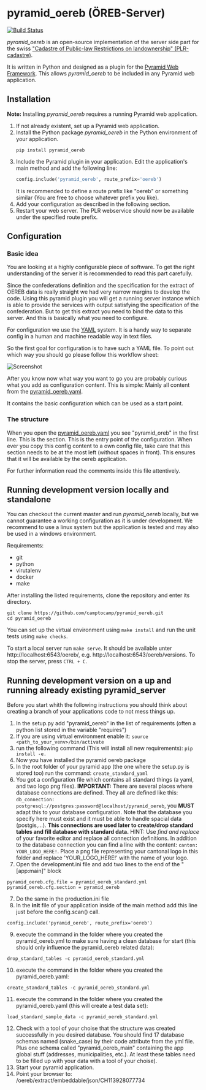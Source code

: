 pyramid_oereb (ÖREB-Server)
===========================
[![Build Status](https://travis-ci.com/camptocamp/pyramid_oereb.svg?token=oTUZsPVUPe1BYV5bzANE&branch=master)](https://travis-ci.com/camptocamp/pyramid_oereb)

_pyramid_oereb_ is an open-source implementation of the server side part for the swiss ["Cadastre of Public-law Restrictions on landownership" (PLR-cadastre)](https://www.cadastre.ch/en/oereb.html).

It is written in Python and designed as a plugin for the [Pyramid Web Framework](http://docs.pylonsproject.org/projects/pyramid/en/latest/). This allows _pyramid_oereb_ to be included in any Pyramid web application.

Installation
------------

**Note:** Installing _pyramid_oereb_ requires a running Pyramid web application.

1.  If not already existent, set up a Pyramid web application.
2.  Install the Python package _pyramid_oereb_ in the Python environment of your application.
    ```
    pip install pyramid_oereb
    ```
3.  Include the Pyramid plugin in your application. Edit the application's main method and add the following
line:
    ```python
    config.include('pyramid_oereb', route_prefix='oereb')
    ```
    It is recommended to define a route prefix like "oereb" or something similar (You are free to choose
    whatever prefix you like).
4.  Add your configuration as described in the following section.
5.  Restart your web server. The PLR webservice should now be available under the specified route prefix.


Configuration
-------------

### Basic idea

You are looking at a highly configurable piece of software. To get the right understanding of the server it
is recommended to read this part carefully.

Since the confederations definition and the specification for the extract of OEREB data is really straight
 we had very narrow margins to develop the code. Using this pyramid plugin you will get a running server
 instance which is able to provide the services with output satisfying the specification of the confederation.
 But to get this extract you need to bind the data to this server. And this is basically what you need to
 configure.

For configuration we use the [YAML](http://www.yaml.org/spec/1.2/spec.html) system. It is a handy way to
separate config in a human and machine readable way in text files.

So the first goal for configuration is to have such a YAML file. To point out which way you should go please
follow this workflow sheet:

![Screenshot](doc/images/configuration_workflow.png)

After you know now what way you want to go you are probably curious what you add as configuration content.
This is simple: Mainly all content from the [pyramid_oereb.yaml](pyramid_oereb.yml).

It contains the basic configuration which can be used as a start point.

### The structure

When you open the [pyramid_oereb.yaml](pyramid_oereb.yml) you see "pyramid_oreb" in the first line. This is
the section. This is the entry point of the configuration. When ever you copy this config content to a own
config file, take care that this section needs to be at the most left (without spaces in front). This ensures
that it will be available by the oereb application.

For further information read the comments inside this file attentively.

Running development version locally and standalone
--------------------------------------------------

You can checkout the current master and run _pyramid_oereb_ locally, but we cannot guarantee a working
configuration as it is under development. We recommend to use a linux system but the application is tested
and may also be used in a windows environment.

Requirements:
-   git
-   python
-   virutalenv
-   docker
-   make

After installing the listed requirements, clone the repository and enter its directory.
```
git clone https://github.com/camptocamp/pyramid_oereb.git
cd pyramid_oereb
```

You can set up the virtual environment using `make install` and run the unit tests using `make checks`.

To start a local server run `make serve`. It should be available unter http://localhost:6543/oereb/, e.g.
http://localhost:6543/oereb/versions. To stop the server, press `CTRL + C`.

Running development version on a up and running already existing pyramid_server
-------------------------------------------------------------------------------
Before you start whith the following instructions you should think about creating a branch of your applications code to not mess things up.

1. In the setup.py add "pyramid_oereb" in the list of requirements (often a python list stored in the variable "requires")
2. If you are using virtual environment enable it:
```source <path_to_your_venv>/bin/activate```
3. run the following command (This will install all new requirements):
```pip install -e.```
3. Now you have installed the pyramid oereb package
4. In the root folder of your pyramid app (the one where the setup.py is stored too) run the command: ```create_standard_yaml```
5. You got a configuration file which contains all standard things (a yaml, and two logo png files). **IMPORTANT:** There are several places where database connections are defined. They all are defined like this: ```db_connection: postgresql://postgres:password@localhost/pyramid_oereb```, you **MUST** adapt this to your database configuration. Note that the database you specify here must exist and it must be able to handle spacial data (postgis,...). **This connections are used later to create/drop standard tables and fill database with standard data.** HINT: Use *find and replace* of your favorite editor and replace all connection definitions. In addition to the database connection you can find a line with the content: ```canton: YOUR_LOGO_HERE!```. Place a png file representing your cantonal logo in this folder and replace 'YOUR_LOGO_HERE!' with the name of your logo.
6. Open the development.ini file and add two lines to the end of the "[app:main]" block
```
pyramid_oereb.cfg.file = pyramid_oereb_standard.yml
pyramid_oereb.cfg.section = pyramid_oereb
```
7. Do the same in the production.ini file
8. In the __init__ file of your application inside of the main method add this line just before the config.scan() call.
```
config.include('pyramid_oereb', route_prefix='oereb')
```
9. execute the command in the folder where you created the pyramid_oereb.yml to make sure having a clean database for start (this should only influence the pyramid_oereb related data):
```
drop_standard_tables -c pyramid_oereb_standard.yml
```
10. execute the command in the folder where you created the pyramid_oereb.yaml:
```
create_standard_tables -c pyramid_oereb_standard.yml
```
11. execute the command in the folder where you created the pyramid_oereb.yaml (this will create a test data set):
```
load_standard_sample_data -c pyramid_oereb_standard.yml
```
12. Check with a tool of your choise that the structure was created successfully in you desired database. You should find 17 database schemas named (snake_case) by their code attribute from the yml file. Plus one schema called "pyramid_oereb_main" containing the app global stuff (addresses, municipalities, etc.). At least these tables need to be filled up with your data with a tool of your choise).
13. Start your pyramid application.
14. Point your browser to: <your pyramid applications root url>/oereb/extract/embeddable/json/CH113928077734
